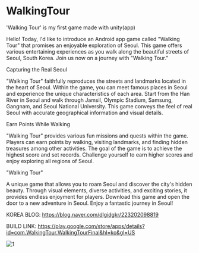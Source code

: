 # WalkingTour
'Walking Tour' is my first game made with unity(app)

Hello!
Today, I'd like to introduce an Android app game called "Walking Tour" that promises an enjoyable exploration of Seoul.
This game offers various entertaining experiences as you walk along the beautiful streets of Seoul, South Korea.
Join us now on a journey with "Walking Tour."


Capturing the Real Seoul

"Walking Tour" faithfully reproduces the streets and landmarks located in the heart of Seoul.
Within the game, you can meet famous places in Seoul and experience the unique characteristics of each area.
Start from the Han River in Seoul and walk through Jamsil, Olympic Stadium, Samsung, Gangnam, and Seoul National University.
This game conveys the feel of real Seoul with accurate geographical information and visual details.


Earn Points While Walking

"Walking Tour" provides various fun missions and quests within the game.
Players can earn points by walking, visiting landmarks, and finding hidden treasures among other activities.
The goal of the game is to achieve the highest score and set records.
Challenge yourself to earn higher scores and enjoy exploring all regions of Seoul.


"Walking Tour"

A unique game that allows you to roam Seoul and discover the city's hidden beauty.
Through visual elements, diverse activities, and exciting stories, it provides endless enjoyment for players.
Download this game and open the door to a new adventure in Seoul. Enjoy a fantastic journey in Seoul!


KOREA BLOG: https://blog.naver.com/dlgidgkr/223202098819

BUILD LINK: https://play.google.com/store/apps/details?id=com.WalkingTour.WalkingTourFinal&hl=ko&gl=US

![1](https://github.com/FineAp/WalkingTour/assets/143973266/de5535e4-6765-4c9e-b8d6-78fd00780087)

